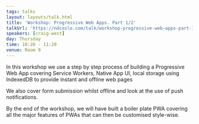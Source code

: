 ```yaml
---
tags: talks
layout: layouts/talk.html
title: 'Workshop: Progressive Web Apps. Part 1/2'
talkUrl: 'https://ndcoslo.com/talk/workshop-progressive-web-apps-part-1-2/'
speakers: [craig-west]
day: Thursday
time: 10:20 - 11:20
venue: Room 9
---
```

In this workshop we use a step by step process of building a Progressive Web App covering Service Workers, Native App UI, local storage using IndexedDB to provide instant and offline web pages


We also cover form submission whilst offline and look at the use of push notifications.

By the end of the workshop, we will have built a boiler plate PWA covering all the major features of PWAs that can then be customised style-wise.